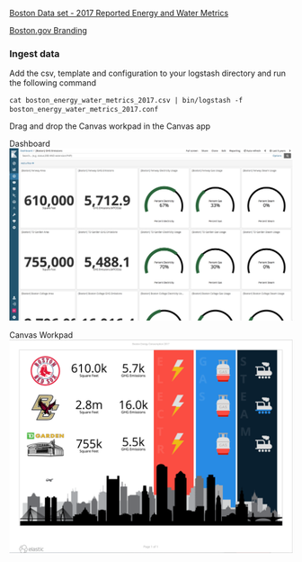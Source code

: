 [Boston Data set - 2017 Reported Energy and Water Metrics](https://data.boston.gov/dataset/building-energy-reporting-and-disclosure-ordinance/resource/5b027436-5213-4be6-ab5f-485a03f74500?inner_span=True)

[Boston.gov Branding](https://www.boston.gov/news/colors-typefaces-and-look-bostongov)

### Ingest data
Add the csv, template and configuration to your logstash directory and run the following command
```
cat boston_energy_water_metrics_2017.csv | bin/logstash -f boston_energy_water_metrics_2017.conf
```

Drag and drop the Canvas workpad in the Canvas app

Dashboard
![screenshot](https://github.com/alexfrancoeur/elasticon_tour_2018_alexf/blob/master/images/boston_dashboard.png)

Canvas Workpad
![screenshot](https://github.com/alexfrancoeur/elasticon_tour_2018_alexf/blob/master/images/boston_workpad.png)
